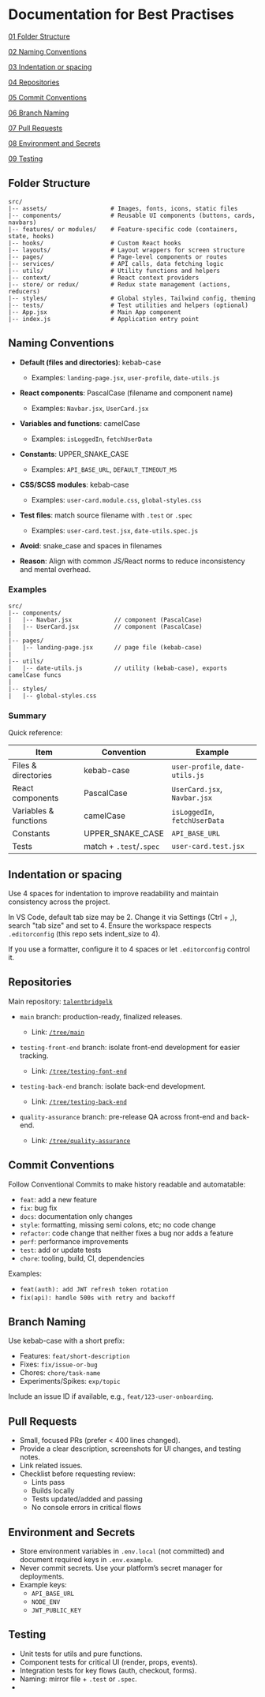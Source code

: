 # Documentation for Best Practises 

[01 Folder Structure](#folder-structure)

[02 Naming Conventions](#naming-conventions)

[03 Indentation or spacing](#indentation-or-spacing)

[04 Repositories](#repositories)

[05 Commit Conventions](#commit-conventions)

[06 Branch Naming](#branch-naming)

[07 Pull Requests](#pull-requests)

[08 Environment and Secrets](#environment-and-secrets)

[09 Testing](#testing)

## Folder Structure
```
src/
|-- assets/                  # Images, fonts, icons, static files
|-- components/              # Reusable UI components (buttons, cards, navbars)
|-- features/ or modules/    # Feature-specific code (containers, state, hooks)
|-- hooks/                   # Custom React hooks
|-- layouts/                 # Layout wrappers for screen structure
|-- pages/                   # Page-level components or routes
|-- services/                # API calls, data fetching logic
|-- utils/                   # Utility functions and helpers
|-- context/                 # React context providers
|-- store/ or redux/         # Redux state management (actions, reducers)
|-- styles/                  # Global styles, Tailwind config, theming
|-- tests/                   # Test utilities and helpers (optional)
|-- App.jsx                  # Main App component
|-- index.js                 # Application entry point
```

## Naming Conventions

- **Default (files and directories)**: kebab-case
  - Examples: `landing-page.jsx`, `user-profile`, `date-utils.js`

- **React components**: PascalCase (filename and component name)
  - Examples: `Navbar.jsx`, `UserCard.jsx`

- **Variables and functions**: camelCase
  - Examples: `isLoggedIn`, `fetchUserData`

- **Constants**: UPPER_SNAKE_CASE
  - Examples: `API_BASE_URL`, `DEFAULT_TIMEOUT_MS`

- **CSS/SCSS modules**: kebab-case
  - Examples: `user-card.module.css`, `global-styles.css`

- **Test files**: match source filename with `.test` or `.spec`
  - Examples: `user-card.test.jsx`, `date-utils.spec.js`

- **Avoid**: snake_case and spaces in filenames 
- **Reason**: Align with common JS/React norms to reduce inconsistency and mental overhead.

### Examples

```
src/
|-- components/
|   |-- Navbar.jsx            // component (PascalCase)
|   |-- UserCard.jsx          // component (PascalCase)
|
|-- pages/
|   |-- landing-page.jsx      // page file (kebab-case)
|
|-- utils/
|   |-- date-utils.js         // utility (kebab-case), exports camelCase funcs
|
|-- styles/
|   |-- global-styles.css
```

### Summary

Quick reference:

| Item | Convention | Example |
| --- | --- | --- |
| Files & directories | kebab-case | `user-profile`, `date-utils.js` |
| React components | PascalCase | `UserCard.jsx`, `Navbar.jsx` |
| Variables & functions | camelCase | `isLoggedIn`, `fetchUserData` |
| Constants | UPPER_SNAKE_CASE | `API_BASE_URL` |
| Tests | match + `.test`/`.spec` | `user-card.test.jsx` |



## Indentation or spacing

Use 4 spaces for indentation to improve readability and maintain consistency across the project.

In VS Code, default tab size may be 2. Change it via Settings (Ctrl + ,), search "tab size" and set to 4. Ensure the workspace respects `.editorconfig` (this repo sets indent_size to 4).

If you use a formatter, configure it to 4 spaces or let `.editorconfig` control it.


## Repositories
Main repository: [`talentbridgelk`](https://github.com/IshanMalithGunewardene/talentbridgelk)

- `main` branch: production-ready, finalized releases.
  - Link: [`/tree/main`](https://github.com/IshanMalithGunewardene/talentbridgelk/tree/main)

- `testing-front-end` branch: isolate front-end development for easier tracking.
  - Link: [`/tree/testing-font-end`](https://github.com/IshanMalithGunewardene/talentbridgelk/tree/testing-font-end)

- `testing-back-end` branch: isolate back-end development.
  - Link: [`/tree/testing-back-end`](https://github.com/IshanMalithGunewardene/talentbridgelk/tree/testing-back-end)

- `quality-assurance` branch: pre-release QA across front-end and back-end.
  - Link: [`/tree/quality-assurance`](https://github.com/IshanMalithGunewardene/talentbridgelk/tree/quality-assurance)


## Commit Conventions

Follow Conventional Commits to make history readable and automatable:

- `feat`: add a new feature
- `fix`: bug fix
- `docs`: documentation only changes
- `style`: formatting, missing semi colons, etc; no code change
- `refactor`: code change that neither fixes a bug nor adds a feature
- `perf`: performance improvements
- `test`: add or update tests
- `chore`: tooling, build, CI, dependencies

Examples:

- `feat(auth): add JWT refresh token rotation`
- `fix(api): handle 500s with retry and backoff`


## Branch Naming

Use kebab-case with a short prefix:

- Features: `feat/short-description`
- Fixes: `fix/issue-or-bug`
- Chores: `chore/task-name`
- Experiments/Spikes: `exp/topic`

Include an issue ID if available, e.g., `feat/123-user-onboarding`.


## Pull Requests

- Small, focused PRs (prefer < 400 lines changed).
- Provide a clear description, screenshots for UI changes, and testing notes.
- Link related issues.
- Checklist before requesting review:
  - Lints pass
  - Builds locally
  - Tests updated/added and passing
  - No console errors in critical flows


## Environment and Secrets

- Store environment variables in `.env.local` (not committed) and document required keys in `.env.example`.
- Never commit secrets. Use your platform’s secret manager for deployments.
- Example keys:
  - `API_BASE_URL`
  - `NODE_ENV`
  - `JWT_PUBLIC_KEY`


## Testing

- Unit tests for utils and pure functions.
- Component tests for critical UI (render, props, events).
- Integration tests for key flows (auth, checkout, forms).
- Naming: mirror file + `.test` or `.spec`.
-